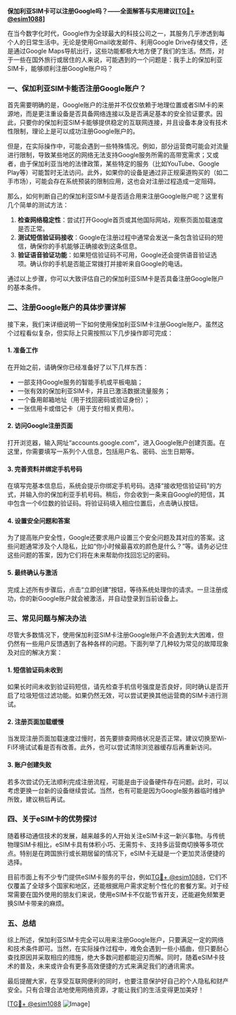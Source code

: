 **保加利亚SIM卡可以注册Google吗？——全面解答与实用建议[[TG💪+ @esim1088](https://t.me/s/esim1088)]**

在当今数字化时代，Google作为全球最大的科技公司之一，其服务几乎渗透到每个人的日常生活中。无论是使用Gmail收发邮件、利用Google Drive存储文件，还是通过Google Maps导航出行，这些功能都极大地方便了我们的生活。然而，对于一些在国外旅行或居住的人来说，可能遇到的一个问题是：我手上的保加利亚SIM卡，能够顺利注册Google账户吗？

### 一、保加利亚SIM卡能否注册Google账户？

首先需要明确的是，Google账户的注册并不仅仅依赖于地理位置或者SIM卡的来源地，而是更注重设备是否具备网络连接以及是否满足基本的安全验证要求。因此，只要你的保加利亚SIM卡能够提供稳定的互联网连接，并且设备本身没有技术性限制，理论上是可以成功注册Google账户的。

但是，在实际操作中，可能会遇到一些特殊情况。例如，部分运营商可能会对流量进行限制，导致某些地区的网络无法支持Google服务所需的高带宽需求；又或者，由于保加利亚当地的法律政策，某些特定的服务（比如YouTube、Google Play等）可能暂时无法访问。此外，如果你的设备是通过非正规渠道购买的（如二手市场），可能会存在系统预装的限制应用，这也会对注册过程造成一定阻碍。

那么，如何判断自己的保加利亚SIM卡是否适合用来注册Google账户呢？这里有几个简单的测试方法：

1. **检查网络稳定性**：尝试打开Google首页或其他国际网站，观察页面加载速度是否正常。
2. **测试短信验证码接收**：Google在注册过程中通常会发送一条包含验证码的短信，确保你的手机能够正确接收到这条信息。
3. **验证语音验证功能**：如果短信验证码不可用，Google还会提供语音验证选项。确认你的手机是否能正常拨打并接听来自Google的电话。

通过以上步骤，你可以大致评估自己的保加利亚SIM卡是否具备注册Google账户的基本条件。

### 二、注册Google账户的具体步骤详解

接下来，我们来详细说明一下如何使用保加利亚SIM卡注册Google账户。虽然这个过程看似复杂，但实际上只需按照以下几步操作即可完成：

#### 1. 准备工作
在开始之前，请确保你已经准备好了以下几样东西：
- 一部支持Google服务的智能手机或平板电脑；
- 一张有效的保加利亚SIM卡，并且已激活数据流量服务；
- 一个备用邮箱地址（用于找回密码或验证身份）；
- 一张信用卡或借记卡（用于支付相关费用）。

#### 2. 访问Google注册页面
打开浏览器，输入网址“accounts.google.com”，进入Google账户创建页面。在这里，你需要填写一系列个人信息，包括用户名、密码、出生日期等。

#### 3. 完善资料并绑定手机号码
在填写完基本信息后，系统会提示你绑定手机号码。选择“接收短信验证码”的方式，并输入你的保加利亚手机号码。稍后，你会收到一条来自Google的短信，其中包含一个6位数的验证码。将验证码填入相应位置后，点击确认按钮。

#### 4. 设置安全问题和答案
为了提高账户安全性，Google还要求用户设置三个安全问题及其对应的答案。这些问题通常涉及个人隐私，比如“你小时候最喜欢的颜色是什么？”等。请务必记住这些问题的答案，因为它们将在未来帮助你找回忘记的密码。

#### 5. 最终确认与激活
完成上述所有步骤后，点击“立即创建”按钮，等待系统处理你的请求。一旦注册成功，你的新Google账户就会被激活，并自动登录到当前设备上。

### 三、常见问题与解决办法

尽管大多数情况下，使用保加利亚SIM卡注册Google账户不会遇到太大困难，但仍然有一些用户反馈遇到了各种各样的问题。下面列举了几种较为常见的故障现象及对应的解决方案：

#### 1. 短信验证码未收到
如果长时间未收到验证码短信，请先检查手机信号强度是否良好，同时确认是否开启了垃圾短信过滤功能。如果仍然无效，可以尝试更换其他运营商的SIM卡进行测试。

#### 2. 注册页面加载缓慢
当发现注册页面加载速度过慢时，首先要排查网络状况是否正常。建议切换至Wi-Fi环境试试看是否有改善。此外，也可以尝试清除浏览器缓存后再重新访问。

#### 3. 账户创建失败
若多次尝试仍无法顺利完成注册流程，可能是由于设备硬件存在问题。此时，可以考虑更换一台新的设备继续尝试。当然，也有可能是因为Google服务器临时维护所致，建议稍后再试。

### 四、关于eSIM卡的优势探讨

随着移动通信技术的发展，越来越多的人开始关注eSIM卡这一新兴事物。与传统物理SIM卡相比，eSIM卡具有体积小巧、无需剪卡、支持多运营商切换等多项优点。特别是在跨国旅行或长期居留的情况下，eSIM卡无疑是一个更加灵活便捷的选择。

目前市面上有不少专门提供eSIM卡服务的平台，例如[TG💪+ @esim1088](https://t.me/s/esim1088)，它们不仅覆盖了全球多个国家和地区，还能根据用户需求定制个性化的套餐方案。对于经常需要在国外使用的朋友们来说，使用eSIM卡不仅能节省开支，还能避免频繁更换SIM卡带来的麻烦。

### 五、总结

综上所述，保加利亚SIM卡完全可以用来注册Google账户，只要满足一定的网络和技术条件即可。当然，在实际操作过程中，难免会遇到一些小插曲，但只要耐心查找原因并采取相应的措施，绝大多数问题都能迎刃而解。同时，随着eSIM卡技术的普及，未来或许会有更多高效便捷的方式来满足我们的通讯需求。

最后提醒大家，在享受互联网便利的同时，也要注意保护好自己的个人隐私和财产安全。只有合理合法地使用网络资源，才能让我们的生活变得更加美好！

[[TG💪+ @esim1088](https://t.me/s/esim1088) ![Image](https://i.postimg.cc/4NQfJmqS/Snipaste-2025-05-13-00-14-12.png)]